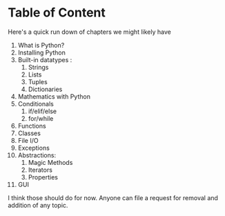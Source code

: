 # Table of Content

Here's  a quick run down of chapters we might likely have 

1. What is Python?
2. Installing Python
3. Built-in datatypes :
    1. Strings
    2. Lists
    3. Tuples
    4. Dictionaries
4. Mathematics with Python
5. Conditionals
    1. if/elif/else
    2. for/while
6. Functions
7. Classes
8. File I/O
9. Exceptions
10. Abstractions:
    1. Magic Methods
    2. Iterators
    3. Properties
11. GUI


I think those should do for now. Anyone can file a request for removal and addition of any topic.


